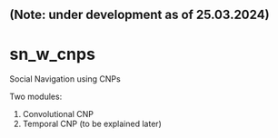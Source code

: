 ## (Note: under development as of 25.03.2024)

# sn_w_cnps
Social Navigation using CNPs

Two modules:
  1) Convolutional CNP
  2) Temporal CNP (to be explained later)
